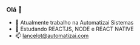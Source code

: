 ### Olá 👋

- 🔭 Atualmente trabalho na Automatizai Sistemas
- 🌱 Estudando REACTJS, NODE e REACT NATIVE
- 📫 lancelot@automatizai.com
